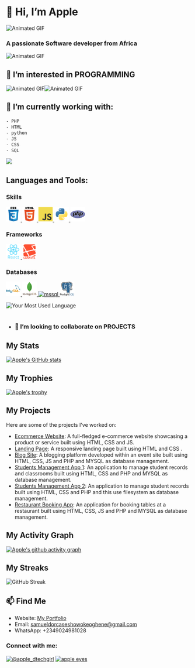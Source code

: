 # 👋 Hi, I’m Apple

<img src="https://media1.giphy.com/media/rOdtJJS9Xf4TYx2aT8/giphy.gif?cid=ecf05e47pi0bvvc19jt1ddrzqu92el3lbkxp8lsh7jj3wvte&ep=v1_gifs_search&rid=giphy.gif&ct=g/giphy.gif" width="200" height="150" alt="Animated GIF">


### A passionate Software developer from Africa

<img src="https://camo.githubusercontent.com/c525d490f395a10f1ae04bbf8c26b725456d30f3ec4092d84e0421d55072d6c4/68747470733a2f2f6d65646961302e67697068792e636f6d2f6d656469612f53576f536b4e36447854737a71494b4571762f67697068792e6769663f6369643d656366303565343766373367756d32616564766867346e3273793662303771346d306d323168343277617a7767623679267269643d67697068792e6769662663743d67" width="500" height="300" alt="Animated GIF">

## 👀 I’m interested in PROGRAMMING

<img src="https://media.giphy.com/media/bJ4TVNYNUympPgcpem/giphy.gif" width="250" height="200" alt="Animated GIF"><img src="https://media.giphy.com/media/3ov9jNziFTMfzSumAw/giphy.gif" width="250" height="200" alt="Animated GIF">


 ## 🌱 I’m currently working with:
    - PHP 
    - HTML 
    - python
    - JS
    - CSS
    - SQL


![](https://komarev.com/ghpvc/?username=Appleeyes)

## Languages and Tools:</h3>
### Skills
<a href="https://www.w3schools.com/css/" target="_blank" rel="noreferrer"> <img src="https://raw.githubusercontent.com/devicons/devicon/master/icons/css3/css3-original-wordmark.svg" alt="css3" width="40" height="40"/> </a> <a href="https://www.w3.org/html/" target="_blank" rel="noreferrer"> <img src="https://raw.githubusercontent.com/devicons/devicon/master/icons/html5/html5-original-wordmark.svg" alt="html5" width="40" height="40"/> </a> <a href="https://developer.mozilla.org/en-US/docs/Web/JavaScript" target="_blank" rel="noreferrer"> <img src="https://raw.githubusercontent.com/devicons/devicon/master/icons/javascript/javascript-original.svg" alt="javascript" width="40" height="40"/> <a href="https://www.python.org" target="_blank" rel="noreferrer"> <img src="https://raw.githubusercontent.com/devicons/devicon/master/icons/python/python-original.svg" alt="python" width="40" height="40"/> </a> <a href="https://www.php.net" target="_blank" rel="noreferrer"> <img src="https://raw.githubusercontent.com/devicons/devicon/master/icons/php/php-original.svg" alt="php" width="40" height="40"/> </a> 

### Frameworks

<a href="https://reactjs.org/" target="_blank" rel="noreferrer"> <img src="https://raw.githubusercontent.com/devicons/devicon/master/icons/react/react-original-wordmark.svg" alt="react" width="40" height="40"/> </a> <a href="https://laravel.com/" target="_blank" rel="noreferrer"> <img src="https://raw.githubusercontent.com/devicons/devicon/master/icons/laravel/laravel-plain-wordmark.svg" alt="laravel" width="40" height="40"/> </a>

### Databases

<a href="https://www.mysql.com/" target="_blank" rel="noreferrer"> <img src="https://raw.githubusercontent.com/devicons/devicon/master/icons/mysql/mysql-original-wordmark.svg" alt="mysql" width="40" height="40"/> </a> </a> <a href="https://www.mongodb.com/" target="_blank" rel="noreferrer"> <img src="https://raw.githubusercontent.com/devicons/devicon/master/icons/mongodb/mongodb-original-wordmark.svg" alt="mongodb" width="40" height="40"/> </a> <a href="https://www.microsoft.com/en-us/sql-server" target="_blank" rel="noreferrer"> <img src="https://www.svgrepo.com/show/303229/microsoft-sql-server-logo.svg" alt="mssql" width="40" height="40"/> </a> <a href="https://www.postgresql.org" target="_blank" rel="noreferrer"> <img src="https://raw.githubusercontent.com/devicons/devicon/master/icons/postgresql/postgresql-original-wordmark.svg" alt="postgresql" width="40" height="40"/> </a> 



![Your Most Used Language](https://github-readme-stats.vercel.app/api/top-langs/?username=Appleeyes&layout=compact)

#

- ### 💞️ I’m looking to collaborate on PROJECTS

## My Stats

[![Apple's GitHub stats](https://github-readme-stats.vercel.app/api?username=appleeyes)](https://github.com/appleeyes/github-readme-stats)



## My Trophies

[![Apple's trophy](https://github-profile-trophy.vercel.app/?username=appleeyes)](https://github.com/appleeyes/github-profile-trophy)

## My Projects

Here are some of the projects I've worked on:

- [Ecommerce Website](https://github.com/Appleeyes/E-Commerce-Project): A full-fledged e-commerce website showcasing a product or service built using HTML, CSS and JS.
- [Landing Page](https://github.com/Appleeyes/Fylo-Page): A responsive landing page built using HTML and CSS .
- [Blog Site](https://github.com/Appleeyes/Event-site): A blogging platform developed within an event site built using HTML, CSS, JS and PHP and MYSQL as database management.
- [Students Management App 1](https://github.com/Appleeyes/Students-Record-Management-Application): An application to manage student records and classrooms built using HTML, CSS and PHP and MYSQL as database management.
- [Students Management App 2](https://github.com/Appleeyes/Jagaad): An application to manage student records built using HTML, CSS and PHP and this use filesystem as database management.
- [Restaurant Booking App](https://github.com/Appleeyes/Booking-App): An application for booking tables at a restaurant built using HTML, CSS, JS and PHP and MYSQL as database management.

## My Activity Graph 

[![Apple's github activity graph](https://github-readme-activity-graph.vercel.app/graph?username=Appleeyes)](https://github.com/appleeyes/github-readme-activity-graph)

## My Streaks
![GitHub Streak](https://github-readme-streak-stats.herokuapp.com/?user=Appleeyes)



## 📫 Find Me
- Website: [My Portfolio](https://appleeyespackage.wixsite.com/dorcassamuel)
- Email: samueldorcaseshowokeoghene@gmail.com
- WhatsApp: +2349024981028

<h3 align="left">Connect with me:</h3>
<a href="https://twitter.com/Apple_dTechGirl" target="blank"><img align="center" src="https://raw.githubusercontent.com/rahuldkjain/github-profile-readme-generator/master/src/images/icons/Social/twitter.svg" alt="@apple_dtechgirl" height="30" width="40" /></a>
<a href="https://www.linkedin.com/in/appleeyes" target="blank"><img align="center" src="https://raw.githubusercontent.com/rahuldkjain/github-profile-readme-generator/master/src/images/icons/Social/linked-in-alt.svg" alt="apple eyes" height="30" width="40" /></a>
</p>
